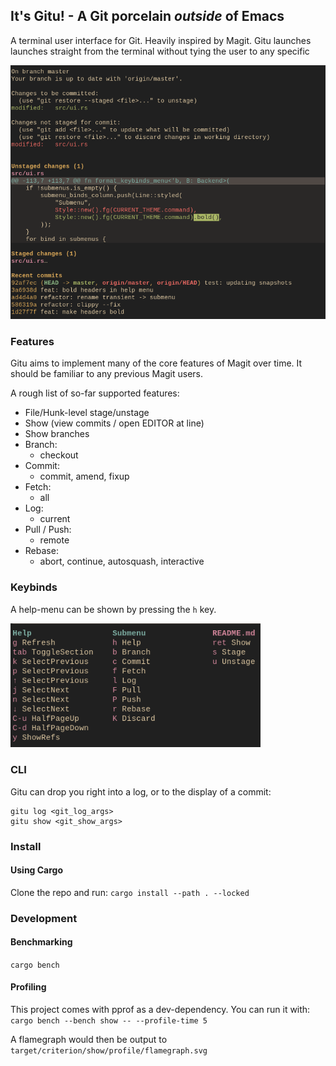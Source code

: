 ## It's Gitu! - A Git porcelain *outside* of Emacs

A terminal user interface for Git. Heavily inspired by Magit.
Gitu launches launches straight from the terminal without tying the user to any specific

<img src="doc/gitu.png" width="600" />

### Features
Gitu aims to implement many of the core features of Magit over time. 
It should be familiar to any previous Magit users.

A rough list of so-far supported features:
- File/Hunk-level stage/unstage
- Show (view commits / open EDITOR at line)
- Show branches
- Branch:
  - checkout
- Commit:
  - commit, amend, fixup
- Fetch:
  - all
- Log:
  - current
- Pull / Push:
  - remote
- Rebase:
  - abort, continue, autosquash, interactive

### Keybinds
A help-menu can be shown by pressing the `h` key.

<img src="doc/help.png" width="400" />

### CLI
Gitu can drop you right into a log, or to the display of a commit:
```
gitu log <git_log_args>
gitu show <git_show_args>
```

### Install
#### Using Cargo
Clone the repo and run:
`cargo install --path . --locked`

### Development
#### Benchmarking
`cargo bench`

#### Profiling
This project comes with pprof as a dev-dependency. You can run it with:
`cargo bench --bench show -- --profile-time 5`

A flamegraph would then be output to `target/criterion/show/profile/flamegraph.svg`
